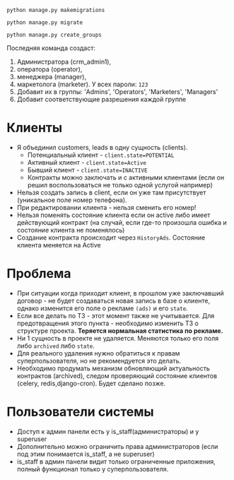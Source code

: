 `python manage.py makemigrations`

`python manage.py migrate`

`python manage.py create_groups`

Последняя команда создаст:

1. Администратора (crm_admin1),
2. оператора (operator),
3. менеджера (manager),
4. маркетолога (marketer). У всех пароли: `123`
5. Добавит их в группы: 'Admins', 'Operators', 'Marketers', 'Managers'
6. Добавит соответствующие разрешения каждой группе

# Клиенты

- Я объединил customers, leads в одну сущность (clients).
    - Потенциальный клиент - `client.state=POTENTIAL`
    - Активный клиент - `client.state=Active`
    - Бывший клиент - `client.state=INACTIVE`
    - Контракты можно заключать и с активными клиентами (если он решил воспользоваться
      не только одной услугой например)
- Нельзя создать запись в client, если он уже там присутствует
  (уникальное поле номер телефона).
- При редактировании клиента - нельзя сменить его номер!
- Нельзя поменять состояние клиента если он active либо имеет действующий контракт (на случай, если
  где-то произошла ошибка и состояние клиента не поменялось)
- Создание контракта происходит через `HistoryAds`. Состояние клиента меняется на Active

# Проблема

- При ситуации когда приходит клиент, в прошлом уже заключавший договор -
  не будет создаваться новая запись в базе о клиенте, однако изменится его поле
  о рекламе `(ads)` и его `state`.
- Если все делать по ТЗ - этот момент также не учитывается. Для предотвращения этого
  пункта - необходимо изменить ТЗ о структуре проекта.
  **Теряется нормальная статистика по рекламе.**
- Ни 1 сущность в проекте не удаляется. Меняются только его поля либо `archived` либо `state`.
- Для реального удаления нужно обратиться к правам суперпользователя, но не рекомендуется это делать.
- Необходимо продумать механизм обновляющий актуальность контрактов (archived),
  следом проверяющий состояние клиентов (celery, redis,django-cron). Будет сделано позже.

# Пользователи системы

- Доступ к админ панели есть у is_staff(администраторы) и у superuser
- Дополнительно можно ограничить права администраторов (если под этим понимается is_staff, а не superuser)
- is_staff в админ панели видит только ограниченные приложения, полный функционал только у суперпользователя.